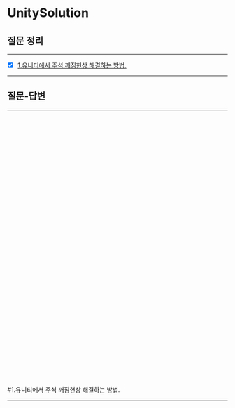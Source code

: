 # UnitySolution
## 질문 정리
*****
- [x] [1.유니티에서 주석 깨짐현상 해결하는 방법.](#1.유니티에서-주석-깨짐현상-해결하는-방법.)
*****
## 질문-답변
*****
<br><br><br><br><br><br><br><br><br><br><br><br><br><br><br><br><br><br><br><br><br><br><br><br><br><br><br><br><br><br><br><br><br><br><br><br>
#1.유니티에서 주석 깨짐현상 해결하는 방법.
> 
*****

